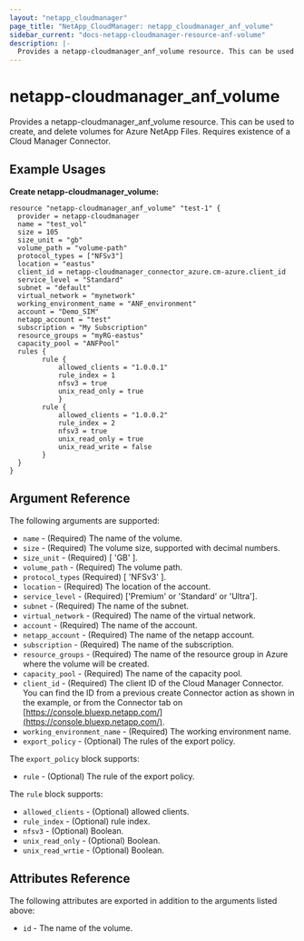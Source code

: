 ```yaml
---
layout: "netapp_cloudmanager"
page_title: "NetApp_CloudManager: netapp_cloudmanager_anf_volume"
sidebar_current: "docs-netapp-cloudmanager-resource-anf-volume"
description: |-
  Provides a netapp-cloudmanager_anf_volume resource. This can be used to create, and delete volumes for Azure NetApp Files.
---
```


# netapp-cloudmanager_anf_volume

Provides a netapp-cloudmanager_anf_volume resource. This can be used to create, and delete volumes for Azure NetApp Files.
Requires existence of a Cloud Manager Connector.

## Example Usages

**Create netapp-cloudmanager_volume:**

```
resource "netapp-cloudmanager_anf_volume" "test-1" {
  provider = netapp-cloudmanager
  name = "test_vol"
  size = 105
  size_unit = "gb"
  volume_path = "volume-path"
  protocol_types = ["NFSv3"]
  location = "eastus"
  client_id = netapp-cloudmanager_connector_azure.cm-azure.client_id
  service_level = "Standard"
  subnet = "default"
  virtual_network = "mynetwork"
  working_environment_name = "ANF_environment"
  account = "Demo_SIM"
  netapp_account = "test"
  subscription = "My Subscription"
  resource_groups = "myRG-eastus"
  capacity_pool = "ANFPool"
  rules { 
        rule {
            allowed_clients = "1.0.0.1"
            rule_index = 1
            nfsv3 = true
            unix_read_only = true
            }
        rule {
            allowed_clients = "1.0.0.2"
            rule_index = 2
            nfsv3 = true
            unix_read_only = true
            unix_read_write = false
        }
  }
}
```

## Argument Reference

The following arguments are supported:

* `name` - (Required) The name of the volume.
* `size` - (Required) The volume size, supported with decimal numbers.
* `size_unit` - (Required) [ 'GB' ].
* `volume_path` - (Required) The volume path.
* `protocol_types` (Required) [ 'NFSv3' ].
* `location` - (Required) The location of the account.
* `service_level` - (Required) ['Premium' or 'Standard' or 'Ultra'].
* `subnet` - (Required) The name of the subnet.
* `virtual_network`  - (Required) The name of the virtual network.
* `account` - (Required) The name of the account.
* `netapp_account` - (Required) The name of the netapp account.
* `subscription`  - (Required) The name of the subscription.
* `resource_groups` - (Required) The name of the resource group in Azure where the volume will be created.
* `capacity_pool` - (Required) The name of the capacity pool.
* `client_id` - (Required) The client ID of the Cloud Manager Connector. You can find the ID from a previous create Connector action as shown in the example, or from the Connector tab on [https://console.bluexp.netapp.com/](https://console.bluexp.netapp.com/).
* `working_environment_name` - (Required) The working environment name.
* `export_policy` - (Optional) The rules of the export policy.


The `export_policy` block supports:
* `rule` - (Optional) The rule of the export policy.

The `rule` block supports:
* `allowed_clients` - (Optional) allowed clients.
* `rule_index` - (Optional) rule index.
* `nfsv3` - (Optional) Boolean.
* `unix_read_only` - (Optional) Boolean.
* `unix_read_wrtie` - (Optional) Boolean.

## Attributes Reference

The following attributes are exported in addition to the arguments listed above:

* `id` - The name of the volume.

